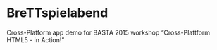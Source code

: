 # BreTTspielabend
Cross-Platform app demo for BASTA 2015 workshop “Cross-Plattform HTML5 - in Action!”
